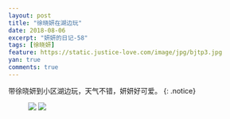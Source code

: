 ```yaml
---
layout: post
title: "徐晓妍在湖边玩"
date: 2018-08-06
excerpt: "妍妍的日记-58"
tags: [徐晓妍]
feature: https://static.justice-love.com/image/jpg/bjtp3.jpg
yan: true
comments: true
---
```

带徐晓妍到小区湖边玩，天气不错，妍妍好可爱。
{: .notice}
<figure>
    <img src="{{ site.staticUrl }}/yanyan/image/hubian1.jpg?imageMogr2/auto-orient" />
    <img src="{{ site.staticUrl }}/yanyan/image/hubian2.jpg?imageMogr2/auto-orient" />
</figure>
